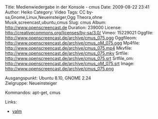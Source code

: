Title: Medienwiedergabe in der Konsole - cmus
Date: 2009-08-22 23:41
Author: Heiko
Category: Video
Tags: CC by-sa,Gnome,Linux,Neueinsteiger,Ogg Theora,ohne Musik,screencast,ubuntu,cmus
Slug: cmus
Album: http://www.openscreencast.de
Duration: 239000
License: http://creativecommons.org/licenses/by-sa/3.0/
Vimeo: 15229021
Oggfile: http://www.openscreencast.de/archive/cmus_075.ogg
Oggfileom: http://www.openscreencast.de/archive/cmus_oM_075.ogg
Mp4file: http://www.openscreencast.de/archive/cmus_075.mp4
Mkvfile: http://www.openscreencast.de/archive/cmus_075.mkv
Srtfile: http://www.openscreencast.de/archive/cmus_075.srt
Srtfile_om: http://www.openscreencast.de/archive/cmus_oM_075.srt
Image: http://www.openscreencast.de/archive/cmus_075.png

Ausgangspunkt: Ubuntu 8.10, GNOME 2.24  
Zielgruppe: Neueinsteiger  

Kommandos: apt-get, cmus

Links:

  * [yalm](http://www.yalmagazine.org/)

